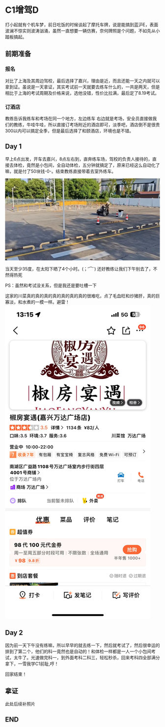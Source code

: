 # C1增驾D
打小起就有个机车梦，前日吃饭的时候谈起了摩托车牌，说是能搞到蓝沪E，表面波澜不惊实则波涛汹涌，虽然一直想要一辆仿赛，奈何牌照是个问题，不如先从小踏板搞起。


## 前期准备
### 报名

对比了上海及其周边驾校，最后选择了嘉兴，理由是近，而且还能一天之内就可以拿到证。虽说是一天拿证，其实考试前一天就要去练车什么的，一共是两天，但是相比于上海的考试周期及价格来说，选他没错，性价比拉满，最后定了8.19考试。

### 订酒店

教练告诉我练车和考场在同一个地方，左边练车 右边就是考场，安全员直接做我们的教练，牛哇牛哇，所以直接订考场附近的酒店即可，淡季吧，酒店倒不是很贵 300以内可以搞定全季，但是最后选择了和颐酒店，环境也是不错。

## Day 1

早上6点出发，开车去嘉兴，8点左右到，直奔练车场，驾校的负责人接待的，直接去体检，竟然是小包间，全自动体检，五分钟就搞定了，原来已经这么自动化了嘛，就是付了50块钱-0-。结束教练直接带着去室外练车。

<img src="/blog/assets/202408281345.jpg" />

当天至少35度，在太阳下晒了4个小时。(；′⌒`) 还好教练让我们下午别去了，不然得热死

PS：虽然和考试没关系，但是我还是要吐槽一下

这家的川菜真的真的真的真的真的真的真的很难吃，点了毛血旺和炒猪肝，真的巨寡淡，和水煮的一模一样。避雷！
<img src="/blog/assets/202408281346.jpg"/>

## Day 2

因为前一天下午没有练嘛，所以早早的就去练一下，然后就考试了，然后很幸运的排到了第二个，他们的科一竟然也是自动的！和体检一样都是一人一个小包间考试，太牛了。光速做完科一，到外面考科二科三，轻松秒杀，回来考科四全部满分拿下，一雪我学C1前耻,哼！

回家结束！

## 拿证

此处后续补照片

## END





